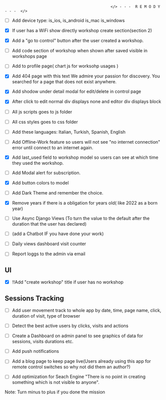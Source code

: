                                                    </> - - -  R E M O D Y  - - -  </> 


- [ ] Add device type:  is_ios, is_android is_mac is_windows

- [x] If user has a WiFi show directly workshop create section(section 2)

- [x] Add a "go to control" button after the user created a workshop. 

- [ ] Add code section of workshop when shown after saved visible in workshops page

- [ ] Add to profile page( chart js for worksohp usages )

- [x] Add 404 page with this text We admire your passion for discovery. You searched for a page that does not exist anywhere.

- [x] Add shodow under detail modal for edit/delete in control page

- [x] After click to edit normal div displays none and editor div displays block

- [ ] All js scripts goes to js folder
 
- [ ] All css styles goes to css folder

- [ ] Add these languages: Italian, Turkish, Spanish, English

- [ ] Add Offline-Work feature so users will not see "no internet connection" error until connect to an internet again.

- [x] Add last_used field to workshop model so users can see at which time they used the workshop.

- [ ] Add Modal  alert for subscription.

- [x] Add button colors to model

- [ ] Add Dark Theme and remember the choice.

- [x] Remove years if there is a obligation for years old( like 2022 as a born year)

- [ ] Use Async Django Views (To turn the value to the default after the duration that the user has declared)
 
- [ ] (add a Chatbot IF you have done your work)

- [ ] Daily views dashboard visit counter

- [ ] Report loggs to the admin via email 
 ## UI
- [x] !!Add "create workshop" title if user has no workshop


 ## Sessions Tracking

- [ ] Add user movement track to whole app by date, time, page name, click, duration of visit, type of browser

- [ ] Detect the best active users by clicks, visits and actions

- [ ] Create a Dashboard on admin panel to see graphics of data for sessions, visits durations etc.

- [ ] Add push notifications

- [ ] Add a blog page to keep page live(Users already using this app for remote control switches so why not did them an author?)

- [ ] Add optimization for Seach Engine "There is no point in creating something which is not visible to anyone".




Note: Turn minus to plus if you done the mission
